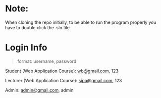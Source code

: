 <h1>Note:</h1>

When cloning the repo initially, to be able to run the program properly you have to double click the .sln file

<h1>Login Info</h1>

> format: username, password

Student (Web Application Course): wb@gmail.com, 123

Lecturer (Web Application Course): sipa@gmail.com, 123

Admin: admin@gmail.com, admin
